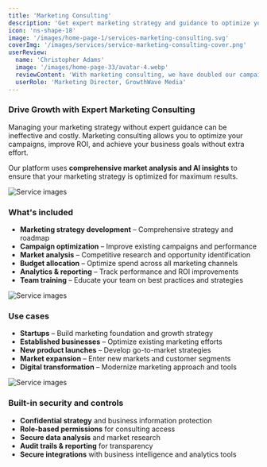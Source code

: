 ```yaml
---
title: 'Marketing Consulting'
description: 'Get expert marketing strategy and guidance to optimize your campaigns and achieve your business goals.'
icon: 'ns-shape-18'
image: '/images/home-page-1/services-marketing-consulting.svg'
coverImg: '/images/services/service-marketing-consulting-cover.png'
userReview:
  name: 'Christopher Adams'
  image: '/images/home-page-33/avatar-4.webp'
  reviewContent: 'With marketing consulting, we have doubled our campaign performance while cutting strategy development time in half. It has become a vital part of our growth strategy.'
  userRole: 'Marketing Director, GrowthWave Media'
---
```


### Drive Growth with Expert Marketing Consulting

Managing your marketing strategy without expert guidance can be ineffective and costly. Marketing consulting allows you to optimize your campaigns, improve ROI, and achieve your business goals without extra effort.

Our platform uses **comprehensive market analysis and AI insights** to ensure that your marketing strategy is optimized for maximum results.

![Service images](/images/services/service-details-1.png)

### What's included

- **Marketing strategy development** – Comprehensive strategy and roadmap
- **Campaign optimization** – Improve existing campaigns and performance
- **Market analysis** – Competitive research and opportunity identification
- **Budget allocation** – Optimize spend across all marketing channels
- **Analytics & reporting** – Track performance and ROI improvements
- **Team training** – Educate your team on best practices and strategies

![Service images](/images/services/service-details-2.png)

### Use cases

- **Startups** – Build marketing foundation and growth strategy
- **Established businesses** – Optimize existing marketing efforts
- **New product launches** – Develop go-to-market strategies
- **Market expansion** – Enter new markets and customer segments
- **Digital transformation** – Modernize marketing approach and tools

![Service images](/images/services/service-details-3.jpg)

### Built-in security and controls

- **Confidential strategy** and business information protection
- **Role-based permissions** for consulting access
- **Secure data analysis** and market research
- **Audit trails & reporting** for transparency
- **Secure integrations** with business intelligence and analytics tools
